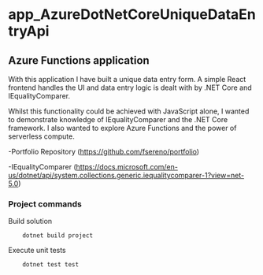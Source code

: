 # app_AzureDotNetCoreUniqueDataEntryApi
## Azure Functions application

With this application I have built a unique data entry form. A simple React frontend handles the UI and data entry logic is dealt with by .NET Core and IEqualityComparer.

Whilst this functionality could be achieved with JavaScript alone, I wanted to demonstrate knowledge of IEqualityComparer and the .NET Core framework. I also wanted to explore Azure Functions and the power of serverless compute.

-Portfolio Repository (https://github.com/fsereno/portfolio)

-IEqualityComparer (https://docs.microsoft.com/en-us/dotnet/api/system.collections.generic.iequalitycomparer-1?view=net-5.0)

### Project commands ###

Build solution
```
    dotnet build project
```

Execute unit tests
```
    dotnet test test
```